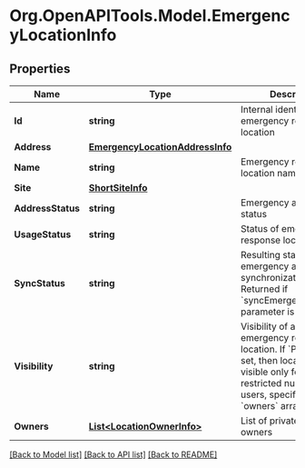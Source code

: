 
# Org.OpenAPITools.Model.EmergencyLocationInfo

## Properties

Name | Type | Description | Notes
------------ | ------------- | ------------- | -------------
**Id** | **string** | Internal identifier of the emergency response location | [optional] 
**Address** | [**EmergencyLocationAddressInfo**](EmergencyLocationAddressInfo.md) |  | [optional] 
**Name** | **string** | Emergency response location name | [optional] 
**Site** | [**ShortSiteInfo**](ShortSiteInfo.md) |  | [optional] 
**AddressStatus** | **string** | Emergency address status | [optional] 
**UsageStatus** | **string** | Status of emergency response location usage. | [optional] 
**SyncStatus** | **string** | Resulting status of emergency address synchronization. Returned if &#x60;syncEmergencyAddress&#x60; parameter is set to &#39;True&#39; | [optional] 
**Visibility** | **string** | Visibility of an emergency response location. If &#x60;Private&#x60; is set, then location is visible only for the restricted number of users, specified in &#x60;owners&#x60; array | [optional] [default to VisibilityEnum.Public]
**Owners** | [**List&lt;LocationOwnerInfo&gt;**](LocationOwnerInfo.md) | List of private location owners | [optional] 

[[Back to Model list]](../README.md#documentation-for-models)
[[Back to API list]](../README.md#documentation-for-api-endpoints)
[[Back to README]](../README.md)

